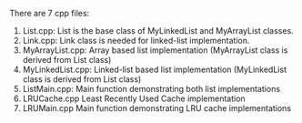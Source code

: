 There are 7 cpp files:
1. List.cpp: 
    List is the base class of MyLinkedList and MyArrayList classes.
2. Link.cpp: 
    Link class is needed for linked-list implementation.
3. MyArrayList.cpp: 
    Array based list implementation (MyArrayList class is derived from List class)
4. MyLinkedList.cpp:
    Linked-list based list implementation (MyLinkedList class is derived from List class)
5. ListMain.cpp:
    Main function demonstrating both list implementations 
6. LRUCache.cpp
    Least Recently Used Cache implementation
7. LRUMain.cpp
    Main function demonstrating LRU cache implementations 



